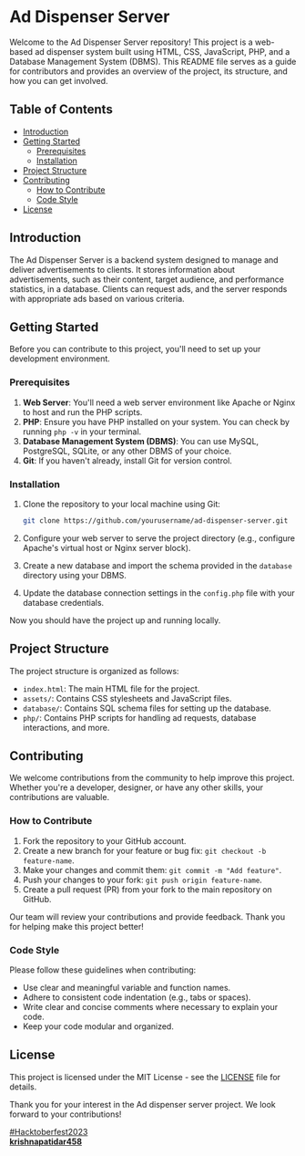 # Ad Dispenser Server

Welcome to the Ad Dispenser Server repository! This project is a web-based ad dispenser system built using HTML, CSS, JavaScript, PHP, and a Database Management System (DBMS). This README file serves as a guide for contributors and provides an overview of the project, its structure, and how you can get involved.

## Table of Contents
- [Introduction](#introduction)
- [Getting Started](#getting-started)
  - [Prerequisites](#prerequisites)
  - [Installation](#installation)
- [Project Structure](#project-structure)
- [Contributing](#contributing)
  - [How to Contribute](#how-to-contribute)
  - [Code Style](#code-style)
- [License](#license)

## Introduction

The Ad Dispenser Server is a backend system designed to manage and deliver advertisements to clients. It stores information about advertisements, such as their content, target audience, and performance statistics, in a database. Clients can request ads, and the server responds with appropriate ads based on various criteria.

## Getting Started

Before you can contribute to this project, you'll need to set up your development environment.

### Prerequisites

1. **Web Server**: You'll need a web server environment like Apache or Nginx to host and run the PHP scripts.
2. **PHP**: Ensure you have PHP installed on your system. You can check by running `php -v` in your terminal.
3. **Database Management System (DBMS)**: You can use MySQL, PostgreSQL, SQLite, or any other DBMS of your choice.
4. **Git**: If you haven't already, install Git for version control.

### Installation

1. Clone the repository to your local machine using Git:

   ```bash
   git clone https://github.com/yourusername/ad-dispenser-server.git
   ```

2. Configure your web server to serve the project directory (e.g., configure Apache's virtual host or Nginx server block).
3. Create a new database and import the schema provided in the `database` directory using your DBMS.
4. Update the database connection settings in the `config.php` file with your database credentials.

Now you should have the project up and running locally.

## Project Structure

The project structure is organized as follows:

- `index.html`: The main HTML file for the project.
- `assets/`: Contains CSS stylesheets and JavaScript files.
- `database/`: Contains SQL schema files for setting up the database.
- `php/`: Contains PHP scripts for handling ad requests, database interactions, and more.

## Contributing

We welcome contributions from the community to help improve this project. Whether you're a developer, designer, or have any other skills, your contributions are valuable.

### How to Contribute

1. Fork the repository to your GitHub account.
2. Create a new branch for your feature or bug fix: `git checkout -b feature-name`.
3. Make your changes and commit them: `git commit -m "Add feature"`.
4. Push your changes to your fork: `git push origin feature-name`.
5. Create a pull request (PR) from your fork to the main repository on GitHub.

Our team will review your contributions and provide feedback. Thank you for helping make this project better!

### Code Style

Please follow these guidelines when contributing:

- Use clear and meaningful variable and function names.
- Adhere to consistent code indentation (e.g., tabs or spaces).
- Write clear and concise comments where necessary to explain your code.
- Keep your code modular and organized.

## License

This project is licensed under the MIT License - see the [LICENSE](LICENSE) file for details.

Thank you for your interest in the Ad dispenser server project. We look forward to your contributions!

[#Hacktoberfest2023](https://hacktoberfest.com/)\
[**krishnapatidar458**](https://github.com/krishnapatidar458)
